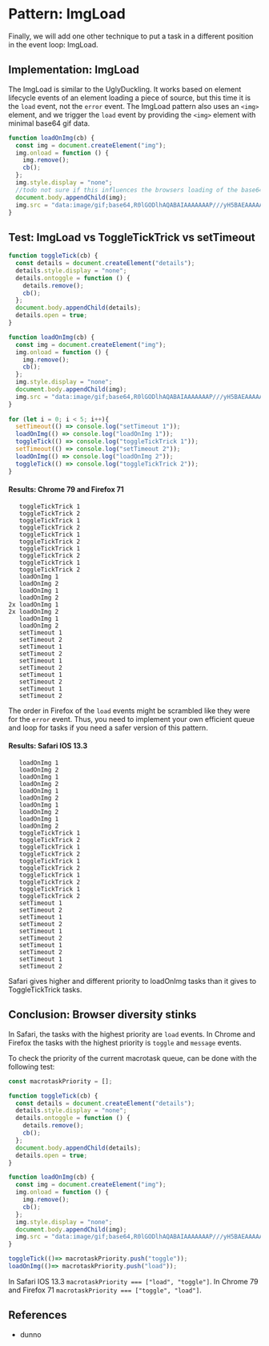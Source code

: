 # Pattern: ImgLoad

Finally, we will add one other technique to put a task in a different position in the event loop: ImgLoad.

## Implementation: ImgLoad

The ImgLoad is similar to the UglyDuckling. It works based on element lifecycle events of an element loading a piece of source, but this time it is the `load` event, not the `error` event. The ImgLoad pattern also uses an `<img>` element, and we trigger the `load` event by providing the `<img>` element with minimal base64 gif data.
 
```javascript
function loadOnImg(cb) {
  const img = document.createElement("img");
  img.onload = function () {
    img.remove();
    cb();
  };
  img.style.display = "none";
  //todo not sure if this influences the browsers loading of the base64 data.
  document.body.appendChild(img);
  img.src = "data:image/gif;base64,R0lGODlhAQABAIAAAAAAAP///yH5BAEAAAAALAAAAAABAAEAAAIBRAA7";
}
```

## Test: ImgLoad vs ToggleTickTrick vs setTimeout

```javascript 
function toggleTick(cb) {
  const details = document.createElement("details");
  details.style.display = "none";
  details.ontoggle = function () {
    details.remove();
    cb();
  };
  document.body.appendChild(details);
  details.open = true;
}

function loadOnImg(cb) {
  const img = document.createElement("img");
  img.onload = function () {
    img.remove();
    cb();
  };
  img.style.display = "none";
  document.body.appendChild(img);
  img.src = "data:image/gif;base64,R0lGODlhAQABAIAAAAAAAP///yH5BAEAAAAALAAAAAABAAEAAAIBRAA7";
}
    
for (let i = 0; i < 5; i++){ 
  setTimeout(() => console.log("setTimeout 1"));
  loadOnImg(() => console.log("loadOnImg 1"));
  toggleTick(() => console.log("toggleTickTrick 1"));
  setTimeout(() => console.log("setTimeout 2"));
  loadOnImg(() => console.log("loadOnImg 2"));
  toggleTick(() => console.log("toggleTickTrick 2"));
}
```  

#### Results: Chrome 79 and Firefox 71

```
   toggleTickTrick 1 
   toggleTickTrick 2 
   toggleTickTrick 1 
   toggleTickTrick 2 
   toggleTickTrick 1 
   toggleTickTrick 2 
   toggleTickTrick 1 
   toggleTickTrick 2 
   toggleTickTrick 1 
   toggleTickTrick 2 
   loadOnImg 1 
   loadOnImg 2 
   loadOnImg 1 
   loadOnImg 2 
2x loadOnImg 1 
2x loadOnImg 2 
   loadOnImg 1 
   loadOnImg 2 
   setTimeout 1 
   setTimeout 2 
   setTimeout 1 
   setTimeout 2 
   setTimeout 1 
   setTimeout 2 
   setTimeout 1 
   setTimeout 2 
   setTimeout 1 
   setTimeout 2
``` 

The order in Firefox of the `load` events might be scrambled like they were for the `error` event. Thus, you need to implement your own efficient queue and loop for tasks if you need a safer version of this pattern.  

#### Results: Safari IOS 13.3

```
   loadOnImg 1 
   loadOnImg 2 
   loadOnImg 1 
   loadOnImg 2 
   loadOnImg 1 
   loadOnImg 2 
   loadOnImg 1 
   loadOnImg 2 
   loadOnImg 1 
   loadOnImg 2 
   toggleTickTrick 1 
   toggleTickTrick 2 
   toggleTickTrick 1 
   toggleTickTrick 2 
   toggleTickTrick 1 
   toggleTickTrick 2 
   toggleTickTrick 1 
   toggleTickTrick 2 
   toggleTickTrick 1 
   toggleTickTrick 2 
   setTimeout 1 
   setTimeout 2 
   setTimeout 1 
   setTimeout 2 
   setTimeout 1 
   setTimeout 2 
   setTimeout 1 
   setTimeout 2 
   setTimeout 1 
   setTimeout 2
``` 

Safari gives higher and different priority to loadOnImg tasks than it gives to ToggleTickTrick tasks. 

## Conclusion: Browser diversity stinks

In Safari, the tasks with the highest priority are `load` events. In Chrome and Firefox the tasks with the highest priority is `toggle` and `message` events.

To check the priority of the current macrotask queue, can be done with the following test:

```javascript 
const macrotaskPriority = [];

function toggleTick(cb) {
  const details = document.createElement("details");
  details.style.display = "none";
  details.ontoggle = function () {
    details.remove();
    cb();
  };
  document.body.appendChild(details);
  details.open = true;
}

function loadOnImg(cb) {
  const img = document.createElement("img");
  img.onload = function () {
    img.remove();
    cb();
  };
  img.style.display = "none";
  document.body.appendChild(img);
  img.src = "data:image/gif;base64,R0lGODlhAQABAIAAAAAAAP///yH5BAEAAAAALAAAAAABAAEAAAIBRAA7";
}

toggleTick(()=> macrotaskPriority.push("toggle"));
loadOnImg(()=> macrotaskPriority.push("load"));
``` 

In Safari IOS 13.3 `macrotaskPriority === ["load", "toggle"]`. 
In Chrome 79 and Firefox 71 `macrotaskPriority === ["toggle", "load"]`. 

## References

  * dunno
